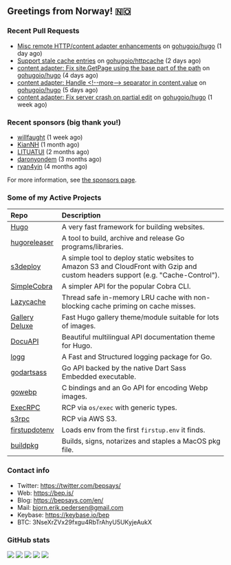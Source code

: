 ## Greetings from Norway! 🇳🇴

### Recent Pull Requests

- [Misc remote HTTP/content adapter enhancements](https://github.com/gohugoio/hugo/pull/12571) on [gohugoio/hugo](https://github.com/gohugoio/hugo) (1 day ago)
- [Support stale cache entries](https://github.com/gohugoio/httpcache/pull/5) on [gohugoio/httpcache](https://github.com/gohugoio/httpcache) (2 days ago)
- [content adapter: Fix site.GetPage using the base part of the path](https://github.com/gohugoio/hugo/pull/12562) on [gohugoio/hugo](https://github.com/gohugoio/hugo) (4 days ago)
- [content adapter: Handle &lt;!--more--&gt; separator in content.value](https://github.com/gohugoio/hugo/pull/12557) on [gohugoio/hugo](https://github.com/gohugoio/hugo) (5 days ago)
- [content adapter: Fix server crash on partial edit](https://github.com/gohugoio/hugo/pull/12553) on [gohugoio/hugo](https://github.com/gohugoio/hugo) (1 week ago)

### Recent sponsors (big thank you!)

- [willfaught](https://github.com/willfaught) (1 week ago)
- [KianNH](https://github.com/KianNH) (1 month ago)
- [LITUATUI](https://github.com/LITUATUI) (2 months ago)
- [daronyondem](https://github.com/daronyondem) (3 months ago)
- [ryan4yin](https://github.com/ryan4yin) (4 months ago)

For more information, see [the sponsors page](https://github.com/sponsors/bep/).

### Some of my Active Projects

| Repo  | Description |
| :---------------------------------------- | :------------------------------------------- |
| [Hugo](https://github.com/gohugoio/hugo)|A very fast framework for building websites. |
| [hugoreleaser](https://github.com/gohugoio/hugoreleaser)| A tool to build, archive and release Go programs/libraries.  |
| [s3deploy](https://github.com/bep/s3deploy)| A simple tool to deploy static websites to Amazon S3 and CloudFront with Gzip and custom headers support (e.g. "Cache-Control").|
| [SimpleCobra](https://github.com/bep/simplecobra)|A simpler API for the popular Cobra CLI.|
| [Lazycache](https://github.com/bep/lazycache)| Thread safe in-memory LRU cache with non-blocking cache priming on cache misses.  |
| [Gallery Deluxe](https://github.com/bep/gallerydeluxe)|Fast Hugo gallery theme/module suitable for lots of images.  |
| [DocuAPI](https://github.com/bep/docuapi)| Beautiful multilingual API documentation theme for Hugo.  |
| [logg](https://github.com/bep/logg)| A Fast and Structured logging package for Go.  |
| [godartsass](https://github.com/bep/godartsass)| Go API backed by the native Dart Sass Embedded executable. |
| [gowebp](https://github.com/bep/gowebp)|C bindings and an Go API for encoding Webp images. |
| [ExecRPC](https://github.com/bep/execrpc)|RCP via `os/exec` with generic types.  |
| [s3rpc](https://github.com/bep/s3rpc)|RCP via AWS S3.|
| [firstupdotenv](https://github.com/bep/firstupdotenv)|Loads env from the first `firstup.env` it finds. |
| [buildpkg](https://github.com/bep/buildpkg)| Builds, signs, notarizes and staples a MacOS pkg file. |

### Contact info
- Twitter: https://twitter.com/bepsays/
- Web: https://bep.is/
- Blog: https://bepsays.com/en/
- Mail: bjorn.erik.pedersen@gmail.com
- Keybase: https://keybase.io/bep
- BTC: 3NseXrZVx29fxgu4RbTrAhyU5UKyjeAukX


### GitHub stats

![](https://github-profile-summary-cards.vercel.app/api/cards/profile-details?username=bep&theme=github)
![](https://github-profile-summary-cards.vercel.app/api/cards/repos-per-language?username=bep&theme=github)
![](https://github-profile-summary-cards.vercel.app/api/cards/most-commit-language?username=bep&theme=github)
![](https://github-profile-summary-cards.vercel.app/api/cards/stats?username=bep&theme=github)
![](https://github-profile-summary-cards.vercel.app/api/cards/productive-time?username=bep&theme=github)

